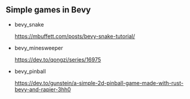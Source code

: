 ## Simple games in Bevy

  * bevy_snake

    https://mbuffett.com/posts/bevy-snake-tutorial/

  * bevy_minesweeper

    https://dev.to/qongzi/series/16975

  * bevy_pinball

    https://dev.to/gunstein/a-simple-2d-pinball-game-made-with-rust-bevy-and-rapier-3hh0
